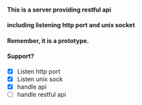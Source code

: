 #### This is a server providing restful api
#### including listening http port and unix socket
#### Remember, it is a prototype.

#### Support?

- [x] Listen http port
- [x] Listen unix sock
- [x] handle api
- [ ] handle restful api
